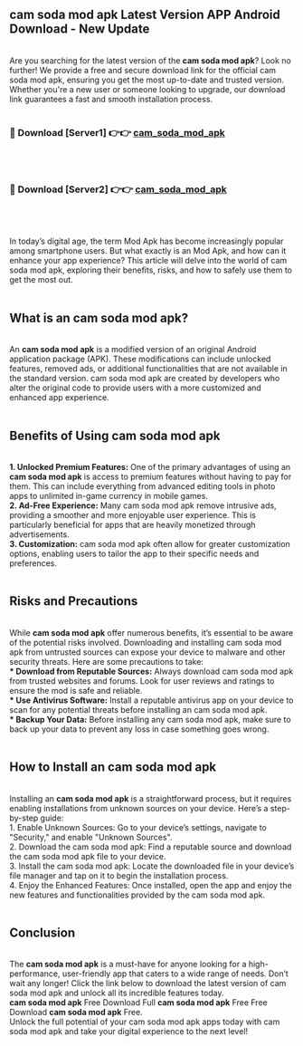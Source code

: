 ## cam soda mod apk Latest Version APP Android Download - New Update
<br>
Are you searching for the latest version of the <strong>cam soda mod apk</strong>? Look no further! We provide a free and secure download link for the official cam soda mod apk, ensuring you get the most up-to-date and trusted version. Whether you're a new user or someone looking to upgrade, our download link guarantees a fast and smooth installation process.
<br>
<br>
<h3>🔴 Download [Server1] 👉👉 <a href="https://modyolo.store/cam+soda+mod+apk">cam_soda_mod_apk</a></h3><br>
<br>
<h3>🔴 Download [Server2] 👉👉 <a href="https://modyolo.store/cam+soda+mod+apk">cam_soda_mod_apk</a></h3><br>
<br>
<br>
In today’s digital age, the term Mod Apk has become increasingly popular among smartphone users. But what exactly is an Mod Apk, and how can it enhance your app experience? This article will delve into the world of cam soda mod apk, exploring their benefits, risks, and how to safely use them to get the most out.
<br>
<br>
<h2>What is an cam soda mod apk?</h2>
<br>
An <strong>cam soda mod apk</strong> is a modified version of an original Android application package (APK). These modifications can include unlocked features, removed ads, or additional functionalities that are not available in the standard version. cam soda mod apk are created by developers who alter the original code to provide users with a more customized and enhanced app experience.
<br>
<br>
<h2>Benefits of Using cam soda mod apk</h2>
<br>
<strong> 1. Unlocked Premium Features:</strong> One of the primary advantages of using an <strong>cam soda mod apk</strong> is access to premium features without having to pay for them. This can include everything from advanced editing tools in photo apps to unlimited in-game currency in mobile games.
<br>
<strong> 2. Ad-Free Experience:</strong> Many cam soda mod apk remove intrusive ads, providing a smoother and more enjoyable user experience. This is particularly beneficial for apps that are heavily monetized through advertisements.
<br>
<strong> 3. Customization:</strong> cam soda mod apk often allow for greater customization options, enabling users to tailor the app to their specific needs and preferences.
<br>
<br>
<h2>Risks and Precautions</h2>
<br>
While <strong>cam soda mod apk</strong> offer numerous benefits, it’s essential to be aware of the potential risks involved. Downloading and installing cam soda mod apk from untrusted sources can expose your device to malware and other security threats. Here are some precautions to take:
<br>
<strong> * Download from Reputable Sources:</strong> Always download cam soda mod apk from trusted websites and forums. Look for user reviews and ratings to ensure the mod is safe and reliable.
<br>
<strong> * Use Antivirus Software:</strong> Install a reputable antivirus app on your device to scan for any potential threats before installing an cam soda mod apk.
<br>
<strong> * Backup Your Data:</strong> Before installing any cam soda mod apk, make sure to back up your data to prevent any loss in case something goes wrong.
<br>
<br>
<h2>How to Install an cam soda mod apk</h2>
<br>
Installing an <strong>cam soda mod apk</strong> is a straightforward process, but it requires enabling installations from unknown sources on your device. Here’s a step-by-step guide:
<br>
 1. Enable Unknown Sources: Go to your device’s settings, navigate to "Security," and enable "Unknown Sources".
<br>
 2. Download the cam soda mod apk: Find a reputable source and download the cam soda mod apk file to your device.
<br>
 3. Install the cam soda mod apk: Locate the downloaded file in your device’s file manager and tap on it to begin the installation process.
<br>
 4. Enjoy the Enhanced Features: Once installed, open the app and enjoy the new features and functionalities provided by the cam soda mod apk.
<br>
<br>
<h2><strong>Conclusion</strong></h2>
<br>
The <strong>cam soda mod apk</strong> is a must-have for anyone looking for a high-performance, user-friendly app that caters to a wide range of needs. Don’t wait any longer! Click the link below to download the latest version of cam soda mod apk and unlock all its incredible features today.
<br>
<strong>cam soda mod apk</strong> Free Download Full <strong>cam soda mod apk</strong> Free Free Download <strong>cam soda mod apk</strong> Free.
<br>
Unlock the full potential of your cam soda mod apk apps today with cam soda mod apk and take your digital experience to the next level!
